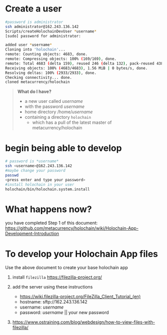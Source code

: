 # Create a user
```bash
#password is administrator
ssh administrator@162.243.136.142
Scripts/createHolochainDevUser *username*
[sudo] password for administrator: 

added user *username*
Cloning into 'holochain'...
remote: Counting objects: 4683, done.
remote: Compressing objects: 100% (169/169), done.
remote: Total 4683 (delta 159), reused 246 (delta 132), pack-reused 4382
Receiving objects: 100% (4683/4683), 1.56 MiB | 0 bytes/s, done.
Resolving deltas: 100% (2933/2933), done.
Checking connectivity... done.
cloned metacurrency/holochain
```
> **What do I have?**
> * a new user called *username*
> * with the password *username*
> * home directory /home/*username*
> * containing a directory `holochain`
>   * which has a pull of the latest master of metacurrency/holochain

# begin being able to develop
```bash
# password is *username*
ssh <username>@162.243.136.142
#maybe change your password
passwd
<press enter and type your password>
#install holochain in your user
holochain/bin/holochain.system.install
```
# What happens now?
you have completed Step 1 of this document: https://github.com/metacurrency/holochain/wiki/Holochain-App-Development-Introduction

# To develop your Holochain App files
Use the above document to create your base holochain app
1. install `filezilla` https://filezilla-project.org/
2. add the server using these instructions
    * https://wiki.filezilla-project.org/FileZilla_Client_Tutorial_(en)
    * hostname: sftp://162.243.136.142
    * username: *username*
    * password: *username*  || your new password

3. https://www.ostraining.com/blog/webdesign/how-to-view-files-with-filezilla/
